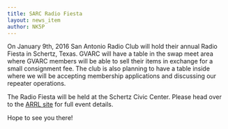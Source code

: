 ```yaml
---
title: SARC Radio Fiesta
layout: news_item
author: NK5P
---
```


On January 9th, 2016 San Antonio Radio Club will hold their annual Radio Fiesta in Schertz, Texas.  GVARC will have a table in the swap meet area where GVARC members will be able to sell their items in exchange for a small consignment fee.  The club is also planning to have a table inside where we will be accepting membership applications and discussing our repeater operations. 

The Radio Fiesta will be held at the Schertz Civic Center.  Please head over to the [ARRL site](http://www.arrl.org/hamfests/san-antonio-radio-club-fiesta-1) for full event details.

Hope to see you there!
